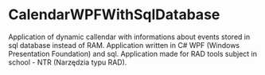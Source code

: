 # CalendarWPFWithSqlDatabase
 Application of dynamic callendar with informations about events stored in sql database instead of RAM. Application written in C# WPF (Windows Presentation Foundation) and sql. Application made for RAD tools subject in school - NTR (Narzędzia typu RAD).
